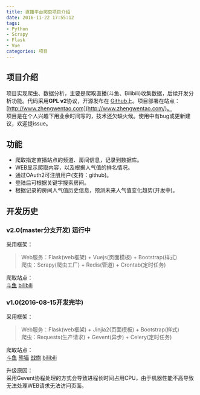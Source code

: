 ```yaml
---
title: 直播平台爬虫项目介绍
date: 2016-11-22 17:55:12
tags:
- Python
- Scrapy
- Flask
- Vue
categories: 项目
---
```


## 项目介绍

项目实现爬虫、数据分析，主要是爬取直播(斗鱼、Bilibili)收集数据，后续开发分析功能。代码采用**GPL v2**协议，开源发布在 [Github](https://github.com/taogeT/livetv_mining)上。项目部署在站点：[http://www.zhengwentao.com](http://www.zhengwentao.com/)。  
项目是在个人兴趣下用业余时间写的，技术还欠缺火候。使用中有bug或更新建议，欢迎提issue。

<!-- more -->

## 功能

* 爬取指定直播站点的频道、房间信息，记录到数据库。
* WEB显示爬取内容，以及根据人气值的排名情况。
* 通过OAuth2可注册用户(支持：github)。
* 登陆后可根据关键字搜索房间。
* 根据记录的房间人气值历史信息，预测未来人气值变化趋势(开发中)。

## 开发历史

### v2.0(master分支开发) 运行中
采用框架：  
> Web服务：Flask(web框架) + Vuejs(页面模板) + Bootstrap(样式)  
> 爬虫：Scrapy(爬虫工厂) + Redis(管道) + Crontab(定时任务)

爬取站点：  
[斗鱼](https://www.douyu.com/)  [bilibili](http://live.bilibili.com/)


### v1.0(2016-08-15开发完毕)
采用框架：  
> Web服务：Flask(web框架) + Jinjia2(页面模板) + Bootstrap(样式)  
> 爬虫：Requests(生产请求) + Gevent(异步) + Celery(定时任务)

爬取站点：  
[斗鱼](https://www.douyu.com/)  [熊猫](http://www.panda.tv/)  [战旗](http://www.zhanqi.tv/)  [bilibili](http://live.bilibili.com/)

升级原因：  
采用Gevent协程处理的方式会导致进程长时间占用CPU，由于机器性能不高导致无法处理WEB请求无法访问页面。
